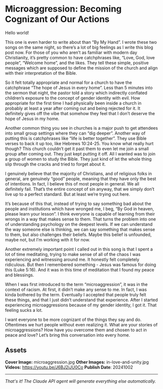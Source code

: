 # Microaggression: Becoming Cognizant of Our Actions

Hello world!

This one is even harder to write about than “By My Hand”. I wrote these two songs on the same night, so there’s a lot of big feelings as I write this blog post now. For those of you who aren’t as familiar with modern day Christianity, it’s pretty common to have catchphrases like, “Love, God, love people”, “Welcome home”, and the likes. They tell these simple, positive messages which are supposed to define the mission of the church and align with their interpretation of the Bible.

So it felt totally appropriate and normal for a church to have the catchphrase “The hope of Jesus in every home”. Less than 5 minutes into the sermon that night, the pastor told a story which indirectly conflated children’s exposure to the concept of gender identity with evil. How appropriate for the first time I had physically been inside a church in probably at least a year after coming out and being rejected for it. It definitely gives off the vibe that somehow they feel that I don’t deserve the hope of Jesus in my home.

Another common thing you see in churches is a major push to get attendees into small group settings where they can “dig deeper”. Another way of putting this is catchphrases like “life is better together”. They use Bible verses to back it up too, like Hebrews 10:24-25. You know what really hurt though? This church couldn’t get it past them to even let me join a small group after coming out. They just kept putting it off. All I wanted was to join a group of women to study the Bible. They just kind of let the whole thing slip through the cracks and tried to forget about it.

I genuinely believe that the majority of Christians, and of religious folks in general, are genuinely “good” people, meaning that they have only the best of intentions. In fact, I believe this of most people in general. We all definitely fail. That’s the entire concept of sin anyway, that we simply don’t live up to a perfect standard. But at least we’re trying out here.

It’s because of this that, instead of trying to say something bad about the people and institutions which have wronged me, I beg, “By God in heaven, please learn your lesson”. I think everyone is capable of learning from their wrongs in a way that makes sense to them. That turns the problem into one of understanding psychology on the deepest levels. If we can understand the way someone else is thinking, we can say something that makes sense to them, but also challenges their beliefs. Maybe this belief is unfounded, maybe not, but I’m working with it for now.

Another extremely important point I called out in this song is that I spent a lot of time meditating, trying to make sense of all of the chaos I was experiencing and witnessing around me. It honestly felt completely ridiculous. But then I remembered something - Jesus was famous for doing this (Luke 5:16). And it was in this time of meditation that I found my peace and blessings.

When I was first introduced to the term “microaggression”, it was in the context of racism. At first, it didn’t make any sense to me. In fact, I was kinda bothered by the term. Eventually I accepted that people truly felt these things, and that I just didn’t understand that experience. After I started experiencing microaggressions because of my gender identity, I got it. That feeling sucks a lot.

I want everyone to be more cognizant of the things they say and do. Oftentimes we hurt people without even realizing it. What are your stories of microaggressions? How have you overcome them and chosen to act in peace and love? Let’s bring this conversation into every home.

## Assets

**Cover Image:** microaggression.jpg
**Other Images:** in-love-and-unity.jpg
**Videos:** https://youtu.be/J6BJ2iJU0Co
**Publish Date**: 20241002

---
*That's it! The Claude API agent will generate everything else automatically.*